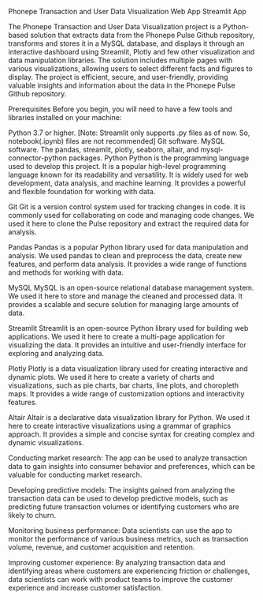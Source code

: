 Phonepe Transaction and User Data Visualization Web App
Streamlit App

The Phonepe Transaction and User Data Visualization project is a Python-based solution that extracts data from the Phonepe Pulse Github repository, transforms and stores it in a MySQL database, and displays it through an interactive dashboard using Streamlit, Plotly and few other visualization and data manipulation libraries. The solution includes multiple pages with various visualizations, allowing users to select different facts and figures to display. The project is efficient, secure, and user-friendly, providing valuable insights and information about the data in the Phonepe Pulse Github repository.

Prerequisites
Before you begin, you will need to have a few tools and libraries installed on your machine:

Python 3.7 or higher. [Note: Streamlit only supports .py files as of now. So, notebook(.ipynb) files are not recommended]
Git software.
MySQL software.
The pandas, streamlit, plotly, seaborn, altair, and mysql-connector-python packages.
Python
Python is the programming language used to develop this project. It is a popular high-level programming language known for its readability and versatility. It is widely used for web development, data analysis, and machine learning. It provides a powerful and flexible foundation for working with data.

Git
Git is a version control system used for tracking changes in code. It is commonly used for collaborating on code and managing code changes. We used it here to clone the Pulse repository and extract the required data for analysis.

Pandas
Pandas is a popular Python library used for data manipulation and analysis. We used pandas to clean and preprocess the data, create new features, and perform data analysis. It provides a wide range of functions and methods for working with data.

MySQL
MySQL is an open-source relational database management system. We used it here to store and manage the cleaned and processed data. It provides a scalable and secure solution for managing large amounts of data.

Streamlit
Streamlit is an open-source Python library used for building web applications. We used it here to create a multi-page application for visualizing the data. It provides an intuitive and user-friendly interface for exploring and analyzing data.

Plotly
Plotly is a data visualization library used for creating interactive and dynamic plots. We used it here to create a variety of charts and visualizations, such as pie charts, bar charts, line plots, and choropleth maps. It provides a wide range of customization options and interactivity features.

Altair
Altair is a declarative data visualization library for Python. We used it here to create interactive visualizations using a grammar of graphics approach. It provides a simple and concise syntax for creating complex and dynamic visualizations.

Conducting market research: The app can be used to analyze transaction data to gain insights into consumer behavior and preferences, which can be valuable for conducting market research.

Developing predictive models: The insights gained from analyzing the transaction data can be used to develop predictive models, such as predicting future transaction volumes or identifying customers who are likely to churn.

Monitoring business performance: Data scientists can use the app to monitor the performance of various business metrics, such as transaction volume, revenue, and customer acquisition and retention.

Improving customer experience: By analyzing transaction data and identifying areas where customers are experiencing friction or challenges, data scientists can work with product teams to improve the customer experience and increase customer satisfaction.